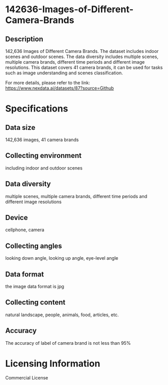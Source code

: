 # 142636-Images-of-Different-Camera-Brands

## Description
142,636 Images of Different Camera Brands. The dataset includes indoor scenes and outdoor scenes. The data diversity includes multiple scenes, multiple camera brands, different time periods and different image resolutions. This dataset covers 41 camera brands, it can be used for tasks such as image understanding and scenes classification.

For more details, please refer to the link: https://www.nexdata.ai/datasets/87?source=Github


# Specifications
## Data size
142,636 images, 41 camera brands
## Collecting environment
including indoor and outdoor scenes
## Data diversity
multiple scenes, multiple camera brands, different time periods and different image resolutions
## Device
cellphone, camera
## Collecting angles
looking down angle, looking up angle, eye-level angle
## Data format
the image data format is jpg
## Collecting content
natural landscape, people, animals, food, articles, etc.
## Accuracy
The accuracy of label of camera brand is not less than 95%

# Licensing Information
Commercial License
